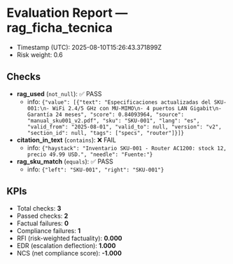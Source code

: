 # Evaluation Report — rag_ficha_tecnica

- Timestamp (UTC): 2025-08-10T15:26:43.371899Z
- Risk weight: 0.6

## Checks
- **rag_used** (`not_null`): ✅ PASS
  - info: `{"value": [{"text": "Especificaciones actualizadas del SKU-001:\n- WiFi 2.4/5 GHz con MU-MIMO\n- 4 puertos LAN Gigabit\n- Garantía 24 meses", "score": 0.84093964, "source": "manual_sku001_v2.pdf", "sku": "SKU-001", "lang": "es", "valid_from": "2025-08-01", "valid_to": null, "version": "v2", "section_id": null, "tags": ["specs", "router"]}]}`
- **citation_in_text** (`contains`): ❌ FAIL
  - info: `{"haystack": "Inventario SKU-001 - Router AC1200: stock 12, precio 49.99 USD.", "needle": "Fuente:"}`
- **rag_sku_match** (`equals`): ✅ PASS
  - info: `{"left": "SKU-001", "right": "SKU-001"}`

## KPIs
- Total checks: **3**
- Passed checks: **2**
- Factual failures: **0**
- Compliance failures: **1**
- RFI (risk-weighted factuality): **0.000**
- EDR (escalation deflection): **1.000**
- NCS (net compliance score): **-1.000**